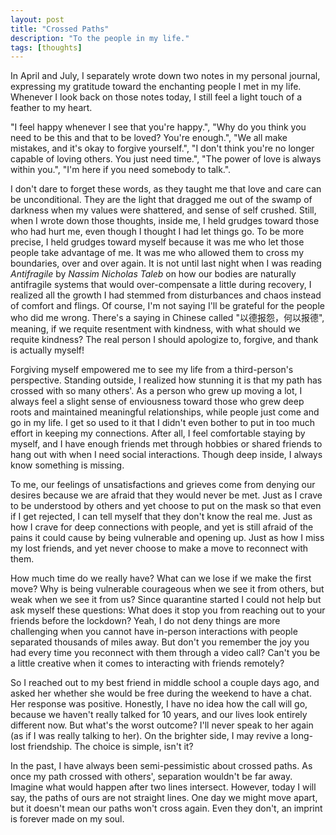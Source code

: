 ```yaml
---
layout: post
title: "Crossed Paths"
description: "To the people in my life."
tags: [thoughts]
---
```


In April and July, I separately wrote down two notes in my personal journal, expressing my gratitude toward the enchanting people I met in my life. Whenever I look back on those notes today, I still feel a light touch of a feather to my heart. 

"I feel happy whenever I see that you're happy.", "Why do you think you need to be this and that to be loved? You're enough.", "We all make mistakes, and it's okay to forgive yourself.", "I don't think you're no longer capable of loving others. You just need time.", "The power of love is always within you.", "I'm here if you need somebody to talk.".

I don't dare to forget these words, as they taught me that love and care can be unconditional. They are the light that dragged me out of the swamp of darkness when my values were shattered, and sense of self crushed. Still, when I wrote down those thoughts, inside me, I held grudges toward those who had hurt me, even though I thought I had let things go. To be more precise, I held grudges toward myself because it was me who let those people take advantage of me. It was me who allowed them to cross my boundaries, over and over again. It is not until last night when I was reading *Antifragile* by *Nassim Nicholas Taleb* on how our bodies are naturally antifragile systems that would over-compensate a little during recovery, I realized all the growth I had stemmed from disturbances and chaos instead of comfort and flings. Of course, I'm not saying I'll be grateful for the people who did me wrong. There's a saying in Chinese called "以德报怨，何以报德", meaning, if we requite resentment with kindness, with what should we requite kindness? The real person I should apologize to, forgive, and thank is actually myself!

Forgiving myself empowered me to see my life from a third-person's perspective. Standing outside, I realized how stunning it is that my path has crossed with so many others'. As a person who grew up moving a lot, I always feel a slight sense of enviousness toward those who grew deep roots and maintained meaningful relationships, while people just come and go in my life. I get so used to it that I didn't even bother to put in too much effort in keeping my connections. After all, I feel comfortable staying by myself, and I have enough friends met through hobbies or shared friends to hang out with when I need social interactions. Though deep inside, I always know something is missing. 

To me, our feelings of unsatisfactions and grieves come from denying our desires because we are afraid that they would never be met. Just as I crave to be understood by others and yet choose to put on the mask so that even if I get rejected, I can tell myself that they don't know the real me. Just as how I crave for deep connections with people, and yet is still afraid of the pains it could cause by being vulnerable and opening up. Just as how I miss my lost friends, and yet never choose to make a move to reconnect with them. 

How much time do we really have? What can we lose if we make the first move? Why is being vulnerable courageous when we see it from others, but weak when we see it from us? Since quarantine started I could not help but ask myself these questions: What does it stop you from reaching out to your friends before the lockdown? Yeah, I do not deny things are more challenging when you cannot have in-person interactions with people separated thousands of miles away. But don't you remember the joy you had every time you reconnect with them through a video call? Can't you be a little creative when it comes to interacting with friends remotely?

So I reached out to my best friend in middle school a couple days ago, and asked her whether she would be free during the weekend to have a chat. Her response was positive. Honestly, I have no idea how the call will go, because we haven't really talked for 10 years, and our lives look entirely different now. But what's the worst outcome? I'll never speak to her again (as if I was really talking to her). On the brighter side, I may revive a long-lost friendship. The choice is simple, isn't it?

In the past, I have always been semi-pessimistic about crossed paths. As once my path crossed with others', separation wouldn't be far away. Imagine what would happen after two lines intersect. However, today I will say, the paths of ours are not straight lines. One day we might move apart, but it doesn't mean our paths won't cross again. Even they don't, an imprint is forever made on my soul.